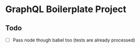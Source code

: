# GraphQL Boilerplate Project

## Todo

- [ ] Pass node though babel too (tests are already processed)